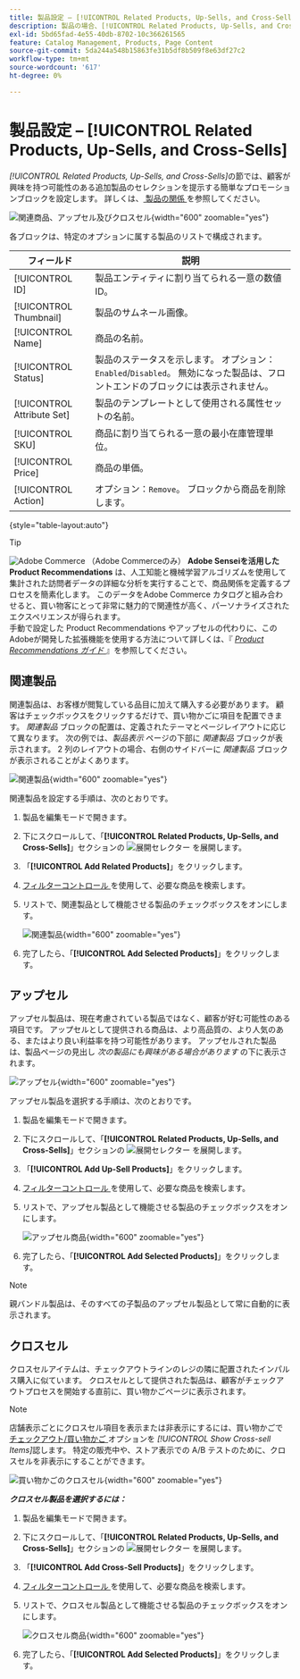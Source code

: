 ```yaml
---
title: 製品設定 – [!UICONTROL Related Products, Up-Sells, and Cross-Sells]
description: 製品の場合、[!UICONTROL Related Products, Up-Sells, and Cross-Sells] の設定では、追加の製品の選択をハイライト表示する製品ページ上のシンプルなプロモーションブロックを定義します。
exl-id: 5bd65fad-4e55-40db-8702-10c366261565
feature: Catalog Management, Products, Page Content
source-git-commit: 5da244a548b15863fe31b5df8b509f8e63df27c2
workflow-type: tm+mt
source-wordcount: '617'
ht-degree: 0%

---
```


# 製品設定 – [!UICONTROL Related Products, Up-Sells, and Cross-Sells]

_[!UICONTROL Related Products, Up-Sells, and Cross-Sells]_&#x200B;の節では、顧客が興味を持つ可能性のある追加製品のセレクションを提示する簡単なプロモーションブロックを設定します。 詳しくは、[ 製品の関係 ](../merchandising-promotions/product-relationships.md) を参照してください。

![ 関連商品、アップセル及びクロスセル ](./assets/product-related-up-sell-cross-sell.png){width="600" zoomable="yes"}

各ブロックは、特定のオプションに属する製品のリストで構成されます。

| フィールド | 説明 |
|--- |--- |
| [!UICONTROL ID] | 製品エンティティに割り当てられる一意の数値 ID。 |
| [!UICONTROL Thumbnail] | 製品のサムネール画像。 |
| [!UICONTROL Name] | 商品の名前。 |
| [!UICONTROL Status] | 製品のステータスを示します。 オプション：`Enabled`/`Disabled`。 無効になった製品は、フロントエンドのブロックには表示されません。 |
| [!UICONTROL Attribute Set] | 製品のテンプレートとして使用される属性セットの名前。 |
| [!UICONTROL SKU] | 商品に割り当てられる一意の最小在庫管理単位。 |
| [!UICONTROL Price] | 商品の単価。 |
| [!UICONTROL Action] | オプション：`Remove`。 ブロックから商品を削除します。 |

{style="table-layout:auto"}

>[!TIP]
>
>![Adobe Commerce](../assets/adobe-logo.svg) （Adobe Commerceのみ） **Adobe Senseiを活用した Product Recommendations** は、人工知能と機械学習アルゴリズムを使用して集計された訪問者データの詳細な分析を実行することで、商品関係を定義するプロセスを簡素化します。 このデータをAdobe Commerce カタログと組み合わせると、買い物客にとって非常に魅力的で関連性が高く、パーソナライズされたエクスペリエンスが得られます。
><br/>
>手動で設定した Product Recommendations やアップセルの代わりに、このAdobeが開発した拡張機能を使用する方法について詳しくは、『 _[Product Recommendations ガイド ](https://experienceleague.adobe.com/docs/commerce/product-recommendations/guide-overview.html)_ 』を参照してください。

## 関連製品

関連製品は、お客様が閲覧している品目に加えて購入する必要があります。 顧客はチェックボックスをクリックするだけで、買い物かごに項目を配置できます。 _関連製品_ ブロックの配置は、定義されたテーマとページレイアウトに応じて異なります。 次の例では、_製品表示_ ページの下部に _関連製品_ ブロックが表示されます。 2 列のレイアウトの場合、右側のサイドバーに _関連製品_ ブロックが表示されることがよくあります。

![ 関連製品 ](./assets/storefront-product-related-products.png){width="600" zoomable="yes"}

関連製品を設定する手順は、次のとおりです。

1. 製品を編集モードで開きます。

1. 下にスクロールして、「**[!UICONTROL Related Products, Up-Sells, and Cross-Sells]**」セクションの ![ 展開セレクター ](../assets/icon-display-expand.png) を展開します。

1. 「**[!UICONTROL Add Related Products]**」をクリックします。

1. [ フィルターコントロール ](../getting-started/admin-grid-controls.md) を使用して、必要な商品を検索します。

1. リストで、関連製品として機能させる製品のチェックボックスをオンにします。

   ![ 関連製品 ](./assets/products-related-add.png){width="600" zoomable="yes"}

1. 完了したら、「**[!UICONTROL Add Selected Products]**」をクリックします。

## アップセル

アップセル製品は、現在考慮されている製品ではなく、顧客が好む可能性のある項目です。 アップセルとして提供される商品は、より高品質の、より人気のある、またはより良い利益率を持つ可能性があります。 アップセルされた製品は、製品ページの見出し _次の製品にも興味がある場合があります_ の下に表示されます。

![ アップセル ](./assets/storefront-product-upsell.png){width="600" zoomable="yes"}

アップセル製品を選択する手順は、次のとおりです。

1. 製品を編集モードで開きます。

1. 下にスクロールして、「**[!UICONTROL Related Products, Up-Sells, and Cross-Sells]**」セクションの ![ 展開セレクター ](../assets/icon-display-expand.png) を展開します。

1. 「**[!UICONTROL Add Up-Sell Products]**」をクリックします。

1. [ フィルターコントロール ](../getting-started/admin-grid-controls.md) を使用して、必要な商品を検索します。

1. リストで、アップセル製品として機能させる製品のチェックボックスをオンにします。

   ![ アップセル商品 ](./assets/product-up-sell-add.png){width="600" zoomable="yes"}

1. 完了したら、「**[!UICONTROL Add Selected Products]**」をクリックします。

>[!NOTE]
>
>親バンドル製品は、そのすべての子製品のアップセル製品として常に自動的に表示されます。

## クロスセル

クロスセルアイテムは、チェックアウトラインのレジの隣に配置されたインパルス購入に似ています。 クロスセルとして提供された製品は、顧客がチェックアウトプロセスを開始する直前に、買い物かごページに表示されます。

>[!NOTE]
>
>店舗表示ごとにクロスセル項目を表示または非表示にするには、買い物かごで [ チェックアウト/買い物かご ](../configuration-reference/sales/checkout.md) オプションを _[!UICONTROL Show Cross-sell Items]_&#x200B;認します。 特定の販売中や、ストア表示での A/B テストのために、クロスセルを非表示にすることができます。

![ 買い物かごのクロスセル ](./assets/storefront-cart-cross-sells.png){width="600" zoomable="yes"}

**_クロスセル製品を選択するには：_**

1. 製品を編集モードで開きます。

1. 下にスクロールして、「**[!UICONTROL Related Products, Up-Sells, and Cross-Sells]**」セクションの ![ 展開セレクター ](../assets/icon-display-expand.png) を展開します。

1. 「**[!UICONTROL Add Cross-Sell Products]**」をクリックします。

1. [ フィルターコントロール ](../getting-started/admin-grid-controls.md) を使用して、必要な商品を検索します。

1. リストで、クロスセル製品として機能させる製品のチェックボックスをオンにします。

   ![ クロスセル商品 ](./assets/product-cross-sell-add.png){width="600" zoomable="yes"}

1. 完了したら、「**[!UICONTROL Add Selected Products]**」をクリックします。
